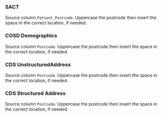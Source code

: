 ### SACT
Source column  `Patient_Postcode`.
Uppercase the postcode then insert the space in the correct location, if needed.
### COSD Demographics
Source column  `Postcode`.
Uppercase the postcode then insert the space in the correct location, if needed.
### CDS UnstructuredAddress
Source column  `Postcode`.
Uppercase the postcode then insert the space in the correct location, if needed.
### CDS Structured Address
Source column  `Postcode`.
Uppercase the postcode then insert the space in the correct location, if needed.
